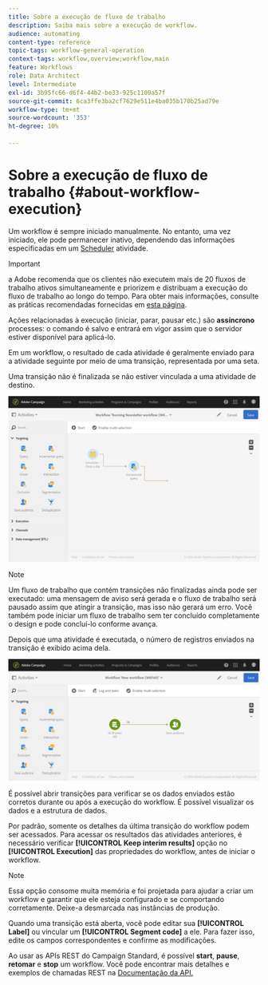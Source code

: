 ```yaml
---
title: Sobre a execução de fluxo de trabalho
description: Saiba mais sobre a execução de workflow.
audience: automating
content-type: reference
topic-tags: workflow-general-operation
context-tags: workflow,overview;workflow,main
feature: Workflows
role: Data Architect
level: Intermediate
exl-id: 3b95fc66-d6f4-44b2-be33-925c1109a57f
source-git-commit: 6ca3ffe3ba2cf7629e511e4ba035b170b25ad79e
workflow-type: tm+mt
source-wordcount: '353'
ht-degree: 10%

---
```


# Sobre a execução de fluxo de trabalho {#about-workflow-execution}

Um workflow é sempre iniciado manualmente. No entanto, uma vez iniciado, ele pode permanecer inativo, dependendo das informações especificadas em um [Scheduler](../../automating/using/scheduler.md) atividade.

>[!IMPORTANT]
>
> a Adobe recomenda que os clientes não executem mais de 20 fluxos de trabalho ativos simultaneamente e priorizem e distribuam a execução do fluxo de trabalho ao longo do tempo. Para obter mais informações, consulte as práticas recomendadas fornecidas em [esta página](../../automating/using/best-practices-workflows.md).

Ações relacionadas à execução (iniciar, parar, pausar etc.) são **assíncrono** processes: o comando é salvo e entrará em vigor assim que o servidor estiver disponível para aplicá-lo.

Em um workflow, o resultado de cada atividade é geralmente enviado para a atividade seguinte por meio de uma transição, representada por uma seta.

Uma transição não é finalizada se não estiver vinculada a uma atividade de destino.

![](assets/wkf_execution_1.png)

>[!NOTE]
>
>Um fluxo de trabalho que contém transições não finalizadas ainda pode ser executado: uma mensagem de aviso será gerada e o fluxo de trabalho será pausado assim que atingir a transição, mas isso não gerará um erro. Você também pode iniciar um fluxo de trabalho sem ter concluído completamente o design e pode concluí-lo conforme avança.

Depois que uma atividade é executada, o número de registros enviados na transição é exibido acima dela.

![](assets/wkf_transition_count.png)

É possível abrir transições para verificar se os dados enviados estão corretos durante ou após a execução do workflow. É possível visualizar os dados e a estrutura de dados.

Por padrão, somente os detalhes da última transição do workflow podem ser acessados. Para acessar os resultados das atividades anteriores, é necessário verificar **[!UICONTROL Keep interim results]** opção no **[!UICONTROL Execution]** das propriedades do workflow, antes de iniciar o workflow.

>[!NOTE]
>
>Essa opção consome muita memória e foi projetada para ajudar a criar um workflow e garantir que ele esteja configurado e se comportando corretamente. Deixe-a desmarcada nas instâncias de produção.

Quando uma transição está aberta, você pode editar sua **[!UICONTROL Label]** ou vincular um **[!UICONTROL Segment code]** a ele. Para fazer isso, edite os campos correspondentes e confirme as modificações.

Ao usar as APIs REST do Campaign Standard, é possível **start**, **pause**, **retomar** e **stop** um workflow. Você pode encontrar mais detalhes e exemplos de chamadas REST na [Documentação da API.](../../api/using/controlling-a-workflow.md)
